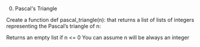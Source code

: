 0. Pascal's Triangle

Create a function def pascal_triangle(n): that returns a list of lists of integers representing the Pascal’s triangle of n:

Returns an empty list if n <= 0
You can assume n will be always an integer